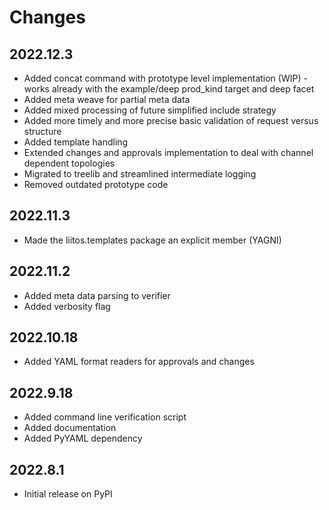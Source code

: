 # Changes

## 2022.12.3

* Added concat command with prototype level implementation (WIP) - works already with the example/deep prod_kind target and deep facet
* Added meta weave for partial meta data
* Added mixed processing of future simplified include strategy
* Added more timely and more precise basic validation of request versus structure
* Added template handling
* Extended changes and approvals implementation to deal with channel dependent topologies
* Migrated to treelib and streamlined intermediate logging
* Removed outdated prototype code

## 2022.11.3

* Made the liitos.templates package an explicit member (YAGNI)

## 2022.11.2

* Added meta data parsing to verifier
* Added verbosity flag

## 2022.10.18

* Added YAML format readers for approvals and changes

## 2022.9.18

* Added command line verification script
* Added documentation
* Added PyYAML dependency

## 2022.8.1

* Initial release on PyPI
